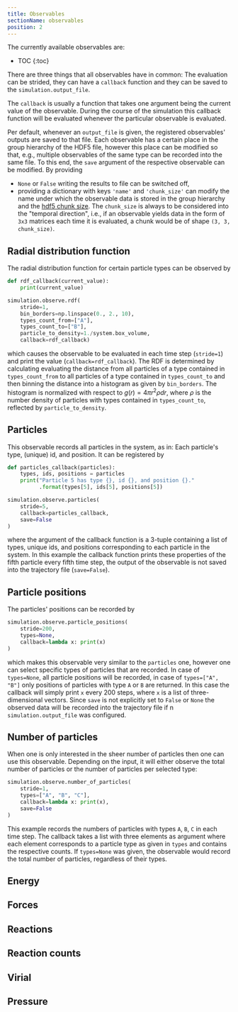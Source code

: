 ```yaml
---
title: Observables
sectionName: observables
position: 2
---
```


The currently available observables are:
* TOC
{:toc}

There are three things that all observables have in common: The evaluation can be strided, they can have a `callback` 
function and they can be saved to the `simulation.output_file`.

The `callback` is usually a function that takes one argument being the current value of the observable. During the 
course of the simulation this callback function will be evaluated whenever the particular observable is evaluated.

Per default, whenever an `output_file` is given, the registered observables' outputs are saved to that file. Each
observable has a certain place in the group hierarchy of the HDF5 file, however this place can be modified so that, 
e.g., multiple observables of the same type can be recorded into the same file.
To this end, the `save` argument of the respective observable can be modified. By providing
- `None` or `False` writing the results to file can be switched off,
- providing a dictionary with keys `'name'` and `'chunk_size'` can modify the name under which the observable data is stored
  in the group hierarchy and the [hdf5 chunk size](https://support.hdfgroup.org/HDF5/doc/Advanced/Chunking/Chunking_Tutorial_EOS13_2009.pdf).
  The `chunk_size` is always to be considered into the "temporal direction", i.e., if an observable yields data in the form of
  `3x3` matrices each time it is evaluated, a chunk would be of shape `(3, 3, chunk_size)`.

## Radial distribution function

The radial distribution function for certain particle types can be observed by
```python
def rdf_callback(current_value):
    print(current_value)

simulation.observe.rdf(
    stride=1, 
    bin_borders=np.linspace(0., 2., 10), 
    types_count_from=["A"], 
    types_count_to=["B"], 
    particle_to_density=1./system.box_volume,
    callback=rdf_callback)
``` 
which causes the observable to be evaluated in each time step (`stride=1`) and print the value (`callback=rdf_callback`).
The RDF is determined by calculating evaluating the distance from all particles of a type contained in `types_count_from` to
all particles of a type contained in `types_count_to` and then binning the distance into a histogram as given by `bin_borders`.
The histogram is normalized with respect to $g(r) = 4\pi r^2\rho dr$, where $\rho$ is the number density of particles 
with types contained in `types_count_to`, reflected by `particle_to_density`. 

## Particles

This observable records all particles in the system, as in: Each particle's type, (unique) id, and position.
It can be registered by
```python
def particles_callback(particles):
    types, ids, positions = particles
    print("Particle 5 has type {}, id {}, and position {}."
          .format(types[5], ids[5], positions[5])

simulation.observe.particles(
    stride=5,
    callback=particles_callback,
    save=False
)
```
where the argument of the callback function is a 3-tuple containing a list of types, unique ids, and positions
corresponding to each particle in the system. In this example the callback function prints these properties of the
fifth particle every fifth time step, the output of the observable is not saved into the trajectory file (`save=False`).

## Particle positions

The particles' positions can be recorded by
```python
simulation.observe.particle_positions(
    stride=200, 
    types=None, 
    callback=lambda x: print(x)
)
```
which makes this observable very similar to the `particles` one, however one can select specific types of particles
that are recorded. In case of `types=None`, all particle positions will be recorded, in case of `types=["A", "B"]`
only positions of particles with type `A` or `B` are returned.
In this case the callback will simply print `x` every 200 steps, where `x` is a list of three-dimensional vectors.
Since `save` is not explicitly set to `False` or `None` the observed data will be recorded into the trajectory file
if n `simulation.output_file` was configured.

## Number of particles

When one is only interested in the sheer number of particles then one can use this observable. Depending on the input,
it will either observe the total number of particles or the number of particles per selected type:
```python
simulation.observe.number_of_particles(
    stride=1,
    types=["A", "B", "C"],
    callback=lambda x: print(x),
    save=False
)
```
This example records the numbers of particles with types `A`, `B`, `C` in each time step. The callback takes
a list with three elements as argument where each element corresponds to a particle type as given in `types` and 
contains the respective counts. If `types=None` was given, the observable would record the total number of particles,
regardless of their types.

## Energy

## Forces

## Reactions

## Reaction counts

## Virial

## Pressure
